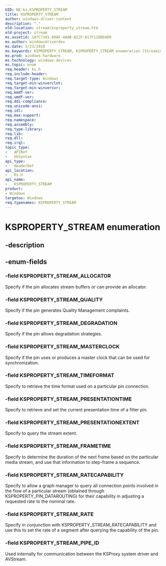 ```yaml
---
UID: NE:ks.KSPROPERTY_STREAM
title: KSPROPERTY_STREAM
author: windows-driver-content
description: "."
old-location: stream\ksproperty_stream.htm
old-project: stream
ms.assetid: 1A7C7181-00AF-4AAB-822F-017F11DB9409
ms.author: windowsdriverdev
ms.date: 2/23/2018
ms.keywords: KSPROPERTY_STREAM, KSPROPERTY_STREAM enumeration [Streaming Media Devices], KSPROPERTY_STREAM_ALLOCATOR, KSPROPERTY_STREAM_DEGRADATION, KSPROPERTY_STREAM_FRAMETIME, KSPROPERTY_STREAM_MASTERCLOCK, KSPROPERTY_STREAM_PIPE_ID, KSPROPERTY_STREAM_PRESENTATIONEXTENT, KSPROPERTY_STREAM_PRESENTATIONTIME, KSPROPERTY_STREAM_QUALITY, KSPROPERTY_STREAM_RATE, KSPROPERTY_STREAM_RATECAPABILITY, KSPROPERTY_STREAM_TIMEFORMAT, ks/KSPROPERTY_STREAM, ks/KSPROPERTY_STREAM_ALLOCATOR, ks/KSPROPERTY_STREAM_DEGRADATION, ks/KSPROPERTY_STREAM_FRAMETIME, ks/KSPROPERTY_STREAM_MASTERCLOCK, ks/KSPROPERTY_STREAM_PIPE_ID, ks/KSPROPERTY_STREAM_PRESENTATIONEXTENT, ks/KSPROPERTY_STREAM_PRESENTATIONTIME, ks/KSPROPERTY_STREAM_QUALITY, ks/KSPROPERTY_STREAM_RATE, ks/KSPROPERTY_STREAM_RATECAPABILITY, ks/KSPROPERTY_STREAM_TIMEFORMAT, stream.ksproperty_stream
ms.prod: windows-hardware
ms.technology: windows-devices
ms.topic: enum
req.header: ks.h
req.include-header: 
req.target-type: Windows
req.target-min-winverclnt: 
req.target-min-winversvr: 
req.kmdf-ver: 
req.umdf-ver: 
req.ddi-compliance: 
req.unicode-ansi: 
req.idl: 
req.max-support: 
req.namespace: 
req.assembly: 
req.type-library: 
req.lib: 
req.dll: 
req.irql: 
topic_type:
-	APIRef
-	kbSyntax
api_type:
-	HeaderDef
api_location:
-	Ks.h
api_name:
-	KSPROPERTY_STREAM
product:
- Windows
targetos: Windows
req.typenames: KSPROPERTY_STREAM
---
```


# KSPROPERTY_STREAM enumeration


## -description





## -enum-fields




### -field KSPROPERTY_STREAM_ALLOCATOR

Specify if the pin allocates stream buffers or can provide an allocator.


### -field KSPROPERTY_STREAM_QUALITY

Specify if the pin generates Quality Management complaints.


### -field KSPROPERTY_STREAM_DEGRADATION

Specify if the pin allows degradation strategies.


### -field KSPROPERTY_STREAM_MASTERCLOCK

Specify if the pin uses or produces a master clock that can be used for synchronization.


### -field KSPROPERTY_STREAM_TIMEFORMAT

Specify to retrieve the time format used on a particular pin connection.


### -field KSPROPERTY_STREAM_PRESENTATIONTIME

Specify to retrieve and set the current presentation time of a filter pin.


### -field KSPROPERTY_STREAM_PRESENTATIONEXTENT

Specify to query the stream extent.


### -field KSPROPERTY_STREAM_FRAMETIME

Specify to determine the duration of the next frame based on the particular media stream, and use that information to step-frame a sequence.


### -field KSPROPERTY_STREAM_RATECAPABILITY

Specify to allow a graph manager to query all connection points involved in the flow of a particular stream (obtained through KSPROPERTY_PIN_DATAROUTING) for their capability in adjusting a requested rate to the nominal rate.


### -field KSPROPERTY_STREAM_RATE

Specify in conjunction with KSPROPERTY_STREAM_RATECAPABILITY and use this to set the rate of a segment after querying the capability of the pin.


### -field KSPROPERTY_STREAM_PIPE_ID

Used internally for communication between the KSProxy system driver and AVStream.


